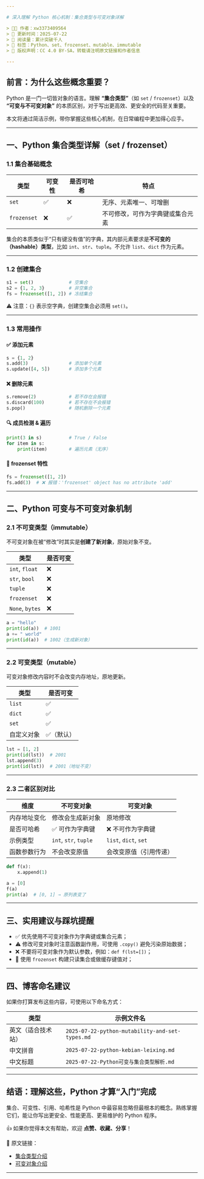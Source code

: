 ```yaml
---

# 深入理解 Python 核心机制：集合类型与可变对象详解

> 🧑‍💻 作者：xw3373409564
> 📅 更新时间：2025-07-22
> 📖 阅读量：累计突破千人
> 📌 标签：Python、set、frozenset、mutable、immutable
> 📜 版权声明：CC 4.0 BY-SA，转载请注明原文链接和作者信息

---
```


## 前言：为什么这些概念重要？

Python 是一门一切皆对象的语言。理解 **“集合类型”**（如 `set` / `frozenset`）以及 **“可变与不可变对象”** 的本质区别，对于写出更高效、更安全的代码至关重要。

本文将通过简洁示例，带你掌握这些核心机制，在日常编程中更加得心应手。

---

## 一、Python 集合类型详解（set / frozenset）

### 1.1 集合基础概念

| 类型          | 可变性 | 是否可哈希 | 特点               |
| ----------- | --- | ----- | ---------------- |
| `set`       | ✅   | ❌     | 无序、元素唯一、可增删      |
| `frozenset` | ❌   | ✅     | 不可修改，可作为字典键或集合元素 |

集合的本质类似于“只有键没有值”的字典，其内部元素要求是**不可变的（hashable）类型**，比如 `int`、`str`、`tuple`。不允许 `list`、`dict` 作为元素。

---

### 1.2 创建集合

```python
s1 = set()             # 空集合
s2 = {1, 2, 3}         # 非空集合
fs = frozenset([1, 2]) # 冻结集合
```

⚠️ 注意：`{}` 表示空字典，创建空集合必须用 `set()`。

---

### 1.3 常用操作

#### ✅ 添加元素

```python
s = {1, 2}
s.add(3)               # 添加单个元素
s.update([4, 5])       # 添加多个元素
```

#### ❌ 删除元素

```python
s.remove(2)            # 若不存在会报错
s.discard(100)         # 若不存在不会报错
s.pop()                # 随机删除一个元素
```

#### 🔍 成员检测 & 遍历

```python
print(3 in s)          # True / False
for item in s:
    print(item)        # 遍历元素（无序）
```

#### 🧊 frozenset 特性

```python
fs = frozenset([1, 2])
fs.add(3)  # ❌ 报错：'frozenset' object has no attribute 'add'
```

---

## 二、Python 可变与不可变对象机制

### 2.1 不可变类型（immutable）

不可变对象在被“修改”时其实是**创建了新对象**，原始对象不变。

| 类型              | 是否可变 |
| --------------- | ---- |
| `int`, `float`  | ❌    |
| `str`, `bool`   | ❌    |
| `tuple`         | ❌    |
| `frozenset`     | ❌    |
| `None`, `bytes` | ❌    |

```python
a = "hello"
print(id(a))  # 1001
a += " world"
print(id(a))  # 1002（生成新对象）
```

---

### 2.2 可变类型（mutable）

可变对象修改内容时不会改变内存地址，原地更新。

| 类型     | 是否可变  |
| ------ | ----- |
| `list` | ✅     |
| `dict` | ✅     |
| `set`  | ✅     |
| 自定义对象  | ✅（默认） |

```python
lst = [1, 2]
print(id(lst))  # 2001
lst.append(3)
print(id(lst))  # 2001（地址不变）
```

---

### 2.3 二者区别对比

| 维度     | 不可变对象                 | 可变对象                  |
| ------ | --------------------- | --------------------- |
| 内存地址变化 | 修改会生成新对象              | 原地修改                  |
| 是否可哈希  | ✅ 可作为字典键              | ❌ 不可作为字典键             |
| 示例类型   | `int`, `str`, `tuple` | `list`, `dict`, `set` |
| 函数参数行为 | 不会改变原值                | 会改变原值（引用传递）           |

```python
def f(x):
    x.append(1)

a = [0]
f(a)
print(a)  # [0, 1] → 原列表变了
```

---

## 三、实用建议与踩坑提醒

* ✅ 优先使用不可变对象作为字典键或集合元素；
* ⚠️ 修改可变对象时注意函数副作用，可使用 `.copy()` 避免污染原始数据；
* ❌ 不要将可变对象作为默认参数，例如：`def f(lst=[])`；
* 🧊 使用 `frozenset` 构建只读集合或做缓存键值对；

---

## 四、博客命名建议

如果你打算发布这些内容，可使用以下命名方式：

| 类型        | 示例文件名                                           |
| --------- | ----------------------------------------------- |
| 英文（适合技术站） | `2025-07-22-python-mutability-and-set-types.md` |
| 中文拼音      | `2025-07-22-python-kebian-leixing.md`           |
| 中文标题      | `2025-07-22-Python可变与集合类型解析.md`                 |

---

## 结语：理解这些，Python 才算“入门”完成

集合、可变性、引用、哈希性是 Python 中最容易忽略但最根本的概念。熟练掌握它们，能让你写出更安全、性能更高、更易维护的 Python 程序。

👍 如果你觉得本文有帮助，欢迎 **点赞、收藏、分享**！

📜 原文链接：

* [集合类型介绍](https://blog.csdn.net/xw3373409564/article/details/149225751)
* [可变对象介绍](https://blog.csdn.net/xw3373409564/article/details/149225751)

---
